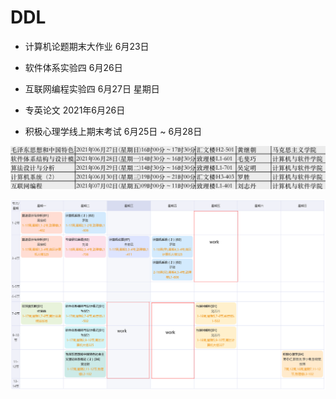 # DDL

* 计算机论题期末大作业 6月23日
* 软件体系实验四 6月26日
* 互联网编程实验四 6月27日 星期日
* 专英论文 2021年6月26日

* 积极心理学线上期末考试 6月25日 ~ 6月28日

![image-20210603161750923](picture/image-20210603161750923.png)

![课表](picture/lession.png)